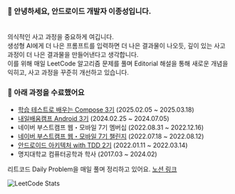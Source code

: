 ### 👋 안녕하세요, 안드로이드 개발자 이종성입니다.</br></br>

의식적인 사고 과정을 중요하게 여깁니다.</br>
생성형 AI에게 더 나은 프롬프트를 입력하면 더 나은 결과물이 나오듯, 깊이 있는 사고 과정이 더 나은 결과물을 만들어낸다고 생각합니다.</br>
이를 위해 매일 LeetCode 알고리즘 문제를 풀며 Editorial 해설을 통해 새로운 개념을 익히고, 사고 과정을 꾸준히 개선하고 있습니다. </br>


### 🌱 아래 과정을 수료했어요
+ [학습 테스트로 배우는 Compose 3기](https://edu.nextstep.camp/c/7OfwiPCo) (2025.02.05 ~ 2025.03.18)</br>
+ [내일배움캠프 Android 3기](https://nbcamp.spartacodingclub.kr/android) (2024.02.25 ~ 2024.07.05)
+ 네이버 부스트캠프 웹・모바일 7기 멤버십 (2022.08.31 ~ 2022.12.16)</br>
+ [네이버 부스트캠프 웹・모바일 7기 챌린지](https://boostcamp.connect.or.kr/) (2022.07.18 ~ 2022.08.12)</br>
+ [안드로이드 아키텍처 with TDD 2기](https://edu.nextstep.camp/c/QT9zj8KN) (2022.01.11 ~ 2022.03.14)</br>
+ 명지대학교 컴퓨터공학과 학사 (2017.03 ~ 2024.02)</br>

리트코드 Daily Problem을 매일 풀며 정리하고 있어요. [노션 링크](https://dodobest.notion.site/Leetcode-19d27309f3b78056a0b2dba3d9800796)

![LeetCode Stats](https://leetcard.jacoblin.cool/DoTheBestMayb?theme=light&font=Marcellus%20SC&ext=heatmap)

<!--
**DoTheBestMayB/DoTheBestMayB** is a ✨ _special_ ✨ repository because its `README.md` (this file) appears on your GitHub profile.

Here are some ideas to get you started:

- 🔭 I’m currently working on ...
- 🌱 I’m currently learning ...
- 👯 I’m looking to collaborate on ...
- 🤔 I’m looking for help with ...
- 💬 Ask me about ...
- 📫 How to reach me: ...
- 😄 Pronouns: ...
- ⚡ Fun fact: ...
-->
